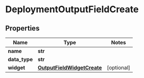 # DeploymentOutputFieldCreate

## Properties
Name | Type | Notes
------------ | ------------- | -------------
**name** | **str** |
**data_type** | **str** |
**widget** | [**OutputFieldWidgetCreate**](OutputFieldWidgetCreate.md) | [optional]


